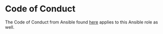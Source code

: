 # Code of Conduct

The Code of Conduct from Ansible found [here](https://docs.ansible.com/ansible/devel/community/code_of_conduct.html) applies to this Ansible role as well.
